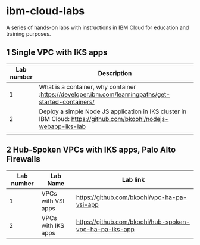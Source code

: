 # ibm-cloud-labs
A series of hands-on labs with instructions in IBM Cloud for education and training purposes.

## 1 Single VPC with IKS apps
| Lab number | Description                                                                      |
|------------|----------------------------------------------------------------------------------|
|     1      | What is a container, why container :https://developer.ibm.com/learningpaths/get-started-containers/                                     
|     2      | Deploy a simple Node JS application in IKS cluster in IBM Cloud:  https://github.com/bkoohi/nodejs-webapp-iks-lab                  |        |     3      | HTTP app in IKS https://github.com/bkoohi/http-webapp-iks-lab                    |
|            |                                                                                  |

## 2 Hub-Spoken VPCs with IKS apps, Palo Alto Firewalls
| Lab number | Lab Name           | Lab link                                                       |
|------------|--------------------|----------------------------------------------------------------|
|     1      | VPCs with VSI apps |https://github.com/bkoohi/vpc-ha-pa-vsi-app                     |
|     2      | VPCs with IKS apps |https://github.com/bkoohi/hub-spoken-vpc-ha-pa-iks-app          |
